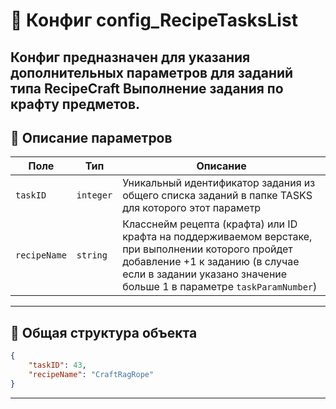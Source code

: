 
# 📄 Конфиг config_RecipeTasksList

Конфиг предназначен для указания дополнительных параметров для заданий типа **RecipeCraft**
Выполнение задания по крафту предметов.
---


## 🧩 Описание параметров

| Поле              | Тип        |  Описание |
|-------------------|------------|----------|
| `taskID`          | `integer`  | Уникальный идентификатор задания из общего списка заданий в папке TASKS для которого этот параметр |
| `recipeName`      | `string`   | Класснейм рецепта (крафта) или ID крафта на поддерживаемом верстаке, при выполнении которого пройдет добавление +1 к заданию (в случае если в задании указано значение больше 1 в параметре `taskParamNumber`) |

---

## 🧱 Общая структура объекта

```json
{
    "taskID": 43,
    "recipeName": "CraftRagRope"
}
```
---
